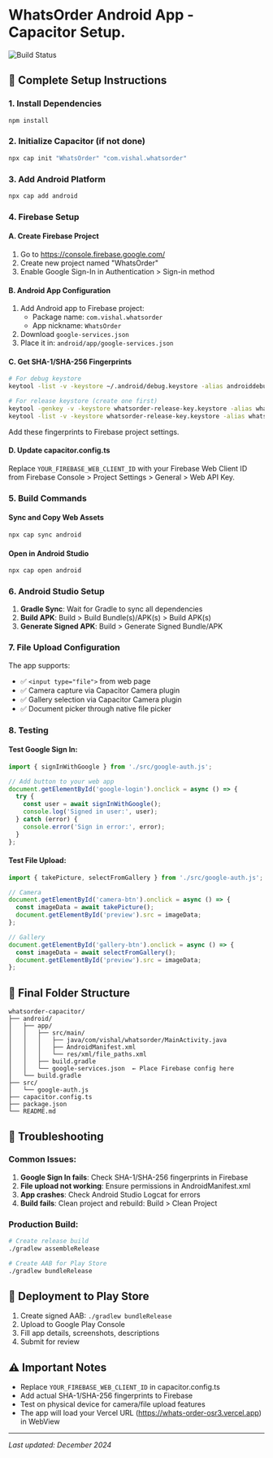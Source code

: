  
# WhatsOrder Android App - Capacitor Setup. 

![Build Status](https://github.com/your-username/whatsorder/workflows/Build%20Android%20APK/badge.svg)

## 🚀 Complete Setup Instructions

### 1. Install Dependencies
```bash
npm install
```

### 2. Initialize Capacitor (if not done)
```bash
npx cap init "WhatsOrder" "com.vishal.whatsorder"
```

### 3. Add Android Platform
```bash
npx cap add android
```

### 4. Firebase Setup

#### A. Create Firebase Project
1. Go to https://console.firebase.google.com/
2. Create new project named "WhatsOrder"
3. Enable Google Sign-In in Authentication > Sign-in method

#### B. Android App Configuration
1. Add Android app to Firebase project:
   - Package name: `com.vishal.whatsorder`
   - App nickname: `WhatsOrder`
2. Download `google-services.json`
3. Place it in: `android/app/google-services.json`

#### C. Get SHA-1/SHA-256 Fingerprints
```bash
# For debug keystore
keytool -list -v -keystore ~/.android/debug.keystore -alias androiddebugkey -storepass android -keypass android

# For release keystore (create one first)
keytool -genkey -v -keystore whatsorder-release-key.keystore -alias whatsorder -keyalg RSA -keysize 2048 -validity 10000
keytool -list -v -keystore whatsorder-release-key.keystore -alias whatsorder
```

Add these fingerprints to Firebase project settings.

#### D. Update capacitor.config.ts
Replace `YOUR_FIREBASE_WEB_CLIENT_ID` with your Firebase Web Client ID from Firebase Console > Project Settings > General > Web API Key.

### 5. Build Commands

#### Sync and Copy Web Assets
```bash
npx cap sync android
```

#### Open in Android Studio
```bash
npx cap open android
```

### 6. Android Studio Setup

1. **Gradle Sync**: Wait for Gradle to sync all dependencies
2. **Build APK**: Build > Build Bundle(s)/APK(s) > Build APK(s)
3. **Generate Signed APK**: Build > Generate Signed Bundle/APK

### 7. File Upload Configuration

The app supports:
- ✅ `<input type="file">` from web page
- ✅ Camera capture via Capacitor Camera plugin
- ✅ Gallery selection via Capacitor Camera plugin
- ✅ Document picker through native file picker

### 8. Testing

#### Test Google Sign In:
```javascript
import { signInWithGoogle } from './src/google-auth.js';

// Add button to your web app
document.getElementById('google-login').onclick = async () => {
  try {
    const user = await signInWithGoogle();
    console.log('Signed in user:', user);
  } catch (error) {
    console.error('Sign in error:', error);
  }
};
```

#### Test File Upload:
```javascript
import { takePicture, selectFromGallery } from './src/google-auth.js';

// Camera
document.getElementById('camera-btn').onclick = async () => {
  const imageData = await takePicture();
  document.getElementById('preview').src = imageData;
};

// Gallery
document.getElementById('gallery-btn').onclick = async () => {
  const imageData = await selectFromGallery();
  document.getElementById('preview').src = imageData;
};
```

## 📁 Final Folder Structure
```
whatsorder-capacitor/
├── android/
│   ├── app/
│   │   ├── src/main/
│   │   │   ├── java/com/vishal/whatsorder/MainActivity.java
│   │   │   ├── AndroidManifest.xml
│   │   │   └── res/xml/file_paths.xml
│   │   ├── build.gradle
│   │   └── google-services.json  ← Place Firebase config here
│   └── build.gradle
├── src/
│   └── google-auth.js
├── capacitor.config.ts
├── package.json
└── README.md
```

## 🔧 Troubleshooting

### Common Issues:

1. **Google Sign In fails**: Check SHA-1/SHA-256 fingerprints in Firebase
2. **File upload not working**: Ensure permissions in AndroidManifest.xml
3. **App crashes**: Check Android Studio Logcat for errors
4. **Build fails**: Clean project and rebuild: Build > Clean Project

### Production Build:
```bash
# Create release build
./gradlew assembleRelease

# Create AAB for Play Store
./gradlew bundleRelease
```

## 🚀 Deployment to Play Store

1. Create signed AAB: `./gradlew bundleRelease`
2. Upload to Google Play Console
3. Fill app details, screenshots, descriptions
4. Submit for review

## ⚠️ Important Notes

- Replace `YOUR_FIREBASE_WEB_CLIENT_ID` in capacitor.config.ts
- Add actual SHA-1/SHA-256 fingerprints to Firebase
- Test on physical device for camera/file upload features
- The app will load your Vercel URL (https://whats-order-osr3.vercel.app) in WebView

---
*Last updated: December 2024*
